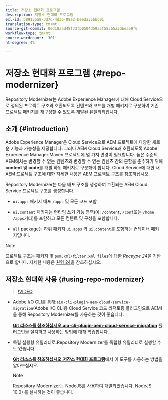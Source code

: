 ```yaml
---
title: 저장소 현대화 프로그램
description: 저장소 현대화 프로그램
exl-id: b89156a8-3d7d-4d36-89a2-beeda35bbc01
translation-type: tm+mt
source-git-commit: 0ed18aad48f33fb0504d59a5f583b5a3dbea59f6
workflow-type: tm+mt
source-wordcount: '301'
ht-degree: 4%

---
```


# 저장소 현대화 프로그램 {#repo-modernizer}

Repository Modernizer는 Adobe Experience Manager에 대해 Cloud Service으로 정의된 프로젝트 구조와 호환되도록 컨텐츠와 코드를 개별 패키지로 구분하여 기존 프로젝트 패키지를 재구성할 수 있도록 개발된 유틸리티입니다.

## 소개 {#introduction}

Adobe Experience Manager은 Cloud Service으로 AEM 프로젝트에 다양한 새로운 기능과 가능성을 제공합니다. 그러나 AEM Cloud Service과 호환되도록 Adobe Experience Manager Maven 프로젝트에 몇 가지 변경이 필요합니다. 높은 수준의 AEM에서는 변경할 수 없는 컨텐츠와 변경할 수 없는 컨텐츠 간의 분할을 준수하기 위해 **content** 및 **code**&#x200B;를 개별 하위 패키지로 구분해야 합니다. Cloud Service에 대한 새 AEM 프로젝트 구조에 대한 자세한 내용은 [AEM 프로젝트 구조](https://docs.adobe.com/content/help/ko-KR/experience-manager-cloud-service/implementing/developing/aem-project-content-package-structure.html)를 참조하십시오.

Repository Modernizer는 다음 배포 구조를 생성하여 호환되는 AEM Cloud Service 프로젝트 구조를 생성합니다.

* `ui.apps` 패키지 배포  `/apps` 및 모든 코드 포함

* `ui.content` 패키지는 런타임 쓰기 가능 영역(예: `/content`,  `/conf`또는  `/home`  `/apps`기타)를 포함하고 모든 컨텐트 및 구성을 포함합니다.

* `all` package는 하위 패키지 `ui.apps` 와 `ui.content`를 포함하는 컨테이너 패키지입니다.

>[!NOTE]
>프로젝트 구조는 패키지 및 `pom.xml/filter.xml files`에 대한 *Receype 24*&#x200B;을 기반으로 합니다. 자세한 내용은 [원형 24](https://github.com/adobe/aem-project-archetype)을 참조하십시오.

## 저장소 현대화 사용 {#using-repo-modernizer}

>[!VIDEO](https://video.tv.adobe.com/v/333057/?quality=12&learn=on)

* Adobe I/O CLI를 통해:`aio-cli-plugin-aem-cloud-service-migration`(Adobe I/O CLI용 Cloud Service 코드 리팩토링 플러그인으로 AEM)을 통해 Repository Modernizer를 사용하는 것이 좋습니다.

   **[Git 리소스를 참조하십시오.aio-cli-plugin-aem-cloud-service-migration](https://github.com/adobe/aio-cli-plugin-aem-cloud-service-migration#introduction)** 플러그인을 설치하고 사용하는 방법에 대해 학습합니다.

* 독립 실행형 유틸리티로:Repository Modernizer를 독립형 유틸리티로 실행할 수도 있습니다.

   **[Git 리소스를 참조하십시오.저장소 현대화 프로그램](https://github.com/adobe/aem-cloud-service-source-migration/tree/master/packages/repository-modernizer)**&#x200B;에서 이 도구를 사용하는 방법을 알아보십시오.

   >[!NOTE]
   >
   >Repository Modernizer는 NodeJS를 사용하여 개발되었습니다. NodeJS 10.0+를 설치하는 것이 좋습니다.

